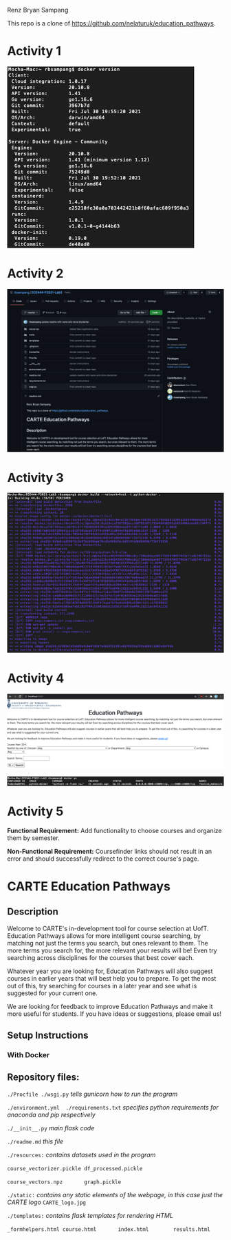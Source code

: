 Renz Bryan Sampang

This repo is a clone of https://github.com/nelaturuk/education_pathways.

# Activity 1

![Activity 1](/images/activity1.png)

# Activity 2

![Activity 2](/images/activity2.png)

# Activity 3

![Activity 3](/images/activity3.png)

# Activity 4

![Activity 4.1](/images/activity4_1.png)

![Activity 4.2](/images/activity4_2.png)

# Activity 5
 
 **Functional Requirement:** Add functionality to choose courses and organize them by semester.

 **Non-Functional Requirement:** Coursefinder links should not result in an error and should successfully redirect to the correct course's page.


# CARTE Education Pathways

## Description
Welcome to CARTE's in-development tool for course selection at UofT. Education Pathways allows for more intelligent course searching, by matching not just the terms you search, but ones relevant to them. The more terms you search for, the more relevant your results will be! Even try searching across disciplines for the courses that best cover each.

Whatever year you are looking for, Education Pathways will also suggest courses in earlier years that will best help you to prepare. To get the most out of this, try searching for courses in a later year and see what is suggested for your current one.

We are looking for feedback to improve Education Pathways and make it more useful for students. If you have ideas or suggestions, please email us!

## Setup Instructions

### With Docker



## Repository files:

`./Procfile ./wsgi.py` *tells gunicorn how to run the program*

`./environment.yml  ./requirements.txt` *specifies python requirements for anaconda and pip respectively*

`./__init__.py` *main flask code*

`./readme.md` *this file*

`./resources:` *contains datasets used in the program*

`course_vectorizer.pickle df_processed.pickle`

`course_vectors.npz       graph.pickle`

`./static:` *contains any static elements of the webpage, in this case just the CARTE logo*
`CARTE_logo.jpg`

`./templates:` *contains flask templates for rendering HTML*

`_formhelpers.html course.html       index.html        results.html`
